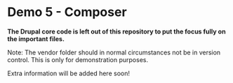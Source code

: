 # Demo 5 - Composer

**The Drupal core code is left out of this repository to put the focus fully on the important files.**

Note: The vendor folder should in normal circumstances not be in version control. This is only for demonstration purposes.

Extra information will be added here soon!